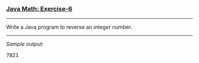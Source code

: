 ### [Java Math: Exercise-6](https://www.w3resource.com/java-exercises/math/java-math-exercise-6.php)

***
<p>Write a Java program to reverse an integer number.</p>

***
_Sample output:_
<pre class="output">
7821
</pre>